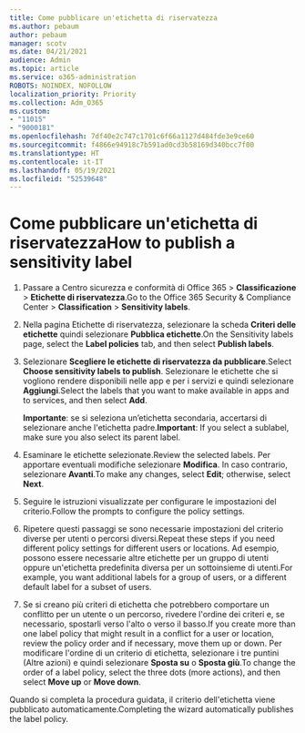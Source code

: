 ```yaml
---
title: Come pubblicare un'etichetta di riservatezza
ms.author: pebaum
author: pebaum
manager: scotv
ms.date: 04/21/2021
audience: Admin
ms.topic: article
ms.service: o365-administration
ROBOTS: NOINDEX, NOFOLLOW
localization_priority: Priority
ms.collection: Adm_O365
ms.custom:
- "11015"
- "9000181"
ms.openlocfilehash: 7df40e2c747c1701c6f66a1127d484fde3e9ce60
ms.sourcegitcommit: f4866e94918c7b591ad0cd3b58169d340bcc7f00
ms.translationtype: HT
ms.contentlocale: it-IT
ms.lasthandoff: 05/19/2021
ms.locfileid: "52539648"
---
```

# <a name="how-to-publish-a-sensitivity-label"></a><span data-ttu-id="b76ce-102">Come pubblicare un'etichetta di riservatezza</span><span class="sxs-lookup"><span data-stu-id="b76ce-102">How to publish a sensitivity label</span></span>

1. <span data-ttu-id="b76ce-103">Passare a Centro sicurezza e conformità di Office 365 > **Classificazione** > **Etichette di riservatezza**.</span><span class="sxs-lookup"><span data-stu-id="b76ce-103">Go to the Office 365 Security & Compliance Center > **Classification** > **Sensitivity labels**.</span></span>

1. <span data-ttu-id="b76ce-104">Nella pagina Etichette di riservatezza, selezionare la scheda **Criteri delle etichette** quindi selezionare **Pubblica etichette**.</span><span class="sxs-lookup"><span data-stu-id="b76ce-104">On the Sensitivity labels page, select the **Label policies** tab, and then select **Publish labels**.</span></span>

1. <span data-ttu-id="b76ce-105">Selezionare **Scegliere le etichette di riservatezza da pubblicare**.</span><span class="sxs-lookup"><span data-stu-id="b76ce-105">Select **Choose sensitivity labels to publish**.</span></span> <span data-ttu-id="b76ce-106">Selezionare le etichette che si vogliono rendere disponibili nelle app e per i servizi e quindi selezionare **Aggiungi**.</span><span class="sxs-lookup"><span data-stu-id="b76ce-106">Select the labels that you want to make available in apps and to services, and then select **Add**.</span></span>

    <span data-ttu-id="b76ce-107">**Importante**: se si seleziona un’etichetta secondaria, accertarsi di selezionare anche l'etichetta padre.</span><span class="sxs-lookup"><span data-stu-id="b76ce-107">**Important**: If you select a sublabel, make sure you also select its parent label.</span></span>

1. <span data-ttu-id="b76ce-108">Esaminare le etichette selezionate.</span><span class="sxs-lookup"><span data-stu-id="b76ce-108">Review the selected labels.</span></span> <span data-ttu-id="b76ce-109">Per apportare eventuali modifiche selezionare **Modifica**. In caso contrario, selezionare **Avanti**.</span><span class="sxs-lookup"><span data-stu-id="b76ce-109">To make any changes, select **Edit**; otherwise, select **Next**.</span></span>

1. <span data-ttu-id="b76ce-110">Seguire le istruzioni visualizzate per configurare le impostazioni del criterio.</span><span class="sxs-lookup"><span data-stu-id="b76ce-110">Follow the prompts to configure the policy settings.</span></span>

1. <span data-ttu-id="b76ce-111">Ripetere questi passaggi se sono necessarie impostazioni del criterio diverse per utenti o percorsi diversi.</span><span class="sxs-lookup"><span data-stu-id="b76ce-111">Repeat these steps if you need different policy settings for different users or locations.</span></span> <span data-ttu-id="b76ce-112">Ad esempio, possono essere necessarie altre etichette per un gruppo di utenti oppure un'etichetta predefinita diversa per un sottoinsieme di utenti.</span><span class="sxs-lookup"><span data-stu-id="b76ce-112">For example, you want additional labels for a group of users, or a different default label for a subset of users.</span></span>

1. <span data-ttu-id="b76ce-113">Se si creano più criteri di etichetta che potrebbero comportare un conflitto per un utente o un percorso, rivedere l'ordine dei criteri e, se necessario, spostarli verso l'alto o verso il basso.</span><span class="sxs-lookup"><span data-stu-id="b76ce-113">If you create more than one label policy that might result in a conflict for a user or location, review the policy order and if necessary, move them up or down.</span></span> <span data-ttu-id="b76ce-114">Per modificare l'ordine di un criterio di etichetta, selezionare i tre puntini (Altre azioni) e quindi selezionare **Sposta su** o **Sposta giù**.</span><span class="sxs-lookup"><span data-stu-id="b76ce-114">To change the order of a label policy, select the three dots (more actions), and then select **Move up** or **Move down**.</span></span>

<span data-ttu-id="b76ce-115">Quando si completa la procedura guidata, il criterio dell'etichetta viene pubblicato automaticamente.</span><span class="sxs-lookup"><span data-stu-id="b76ce-115">Completing the wizard automatically publishes the label policy.</span></span>